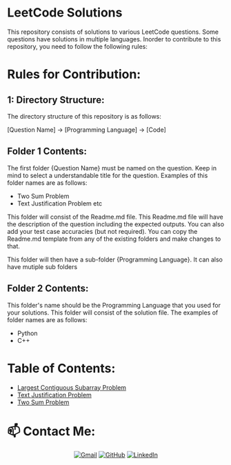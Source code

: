 # LeetCode Solutions

This repository consists of solutions to various LeetCode questions. Some questions have solutions in multiple languages. Inorder to contribute to this repository, you need to follow the following rules:

# Rules for Contribution:

## 1: Directory Structure:
The directory structure of this repository is as follows: 

[Question Name] -> [Programming Language] -> [Code]

## Folder 1 Contents:
The first folder {Question Name} must be named on the question. Keep in mind to select a understandable title for the question. Examples of this folder names are as follows:
- Two Sum Problem
- Text Justification Problem etc

This folder will consist of the Readme.md file. This Readme.md file will have the description of the question including the expected outputs. You can also add your test case accuracies (but not required). You can copy the Readme.md template from any of the existing folders and make changes to that. 

This folder will then have a sub-folder {Programming Language}. It can also have mutiple sub folders

## Folder 2 Contents:

This folder's name should be the Programming Language that you used for your solutions. This folder will consist of the solution file. The examples of folder names are as follows:
- Python
- C++

# Table of Contents:
- [Largest Contiguous Subarray Problem](https://github.com/HxnDev/LeetCode-Solutions/tree/main/Largest%20Contiguous%20Subarray%20Problem)
- [Text Justification Problem](https://github.com/HxnDev/LeetCode-Solutions/tree/main/Text%20Justification%20Problem)
- [Two Sum Problem](https://github.com/HxnDev/LeetCode-Solutions/tree/main/Two%20Sum%20Problem)

# 📫 Contact Me: 
<p align="center">
	<a href="mailto:chhxnshah@gmail.com"><img src="https://img.icons8.com/bubbles/50/000000/gmail.png" alt="Gmail"/></a>
	<a href="https://github.com/HxnDev"><img src="https://img.icons8.com/bubbles/50/000000/github.png" alt="GitHub"/></a>
	<a href="https://www.linkedin.com/in/hassan-shahzad-2a6617212/"><img src="https://img.icons8.com/bubbles/50/000000/linkedin.png" alt="LinkedIn"/></a>
	
</p>
